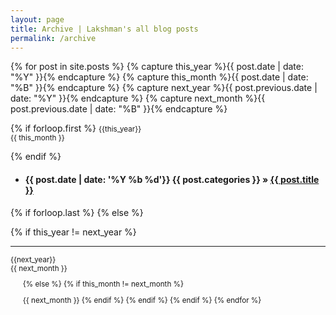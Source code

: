 ```yaml
---
layout: page
title: Archive | Lakshman's all blog posts
permalink: /archive
---
```



{% for post in site.posts  %}
{% capture this_year %}{{ post.date | date: "%Y" }}{% endcapture %}
{% capture this_month %}{{ post.date | date: "%B" }}{% endcapture %}
{% capture next_year %}{{ post.previous.date | date: "%Y" }}{% endcapture %}
{% capture next_month %}{{ post.previous.date | date: "%B" }}{% endcapture %}

{% if forloop.first %}
<small>{{this_year}}<br>
{{ this_month }}</small>

{% endif %}
<ul class="post-list">

<li><h4><span class="post-meta">{{ post.date | date: '%Y %b %d'}} {{ post.categories }} &raquo;</span> <a href="{{ post.url | prepend: site.baseurl }}">{{ post.title }}</a></h4></li>
</ul>


{% if forloop.last %} 
{% else %}

{% if this_year != next_year %}
<hr>
<small>{{next_year}}<br>
{{ next_month }}
<ul class="post-list">
{% else %}    
{% if this_month != next_month %}

{{ next_month }}
{% endif %}
{% endif %}
{% endif %}
{% endfor %}


